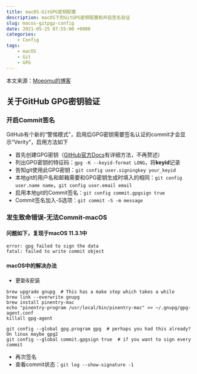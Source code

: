 ```yaml
---
title: macOS-GitGPG密钥配置
description: macOS下的GitGPG密钥配置和开启签名验证
slug: macos-gitpgp-config
date: 2021-05-25 07:55:00 +0800
categories:
    - Config
tags:
    - macOS
    - Git
    - GPG
---
```


本文来源：[Moeomu的博客](/p/macos-gitpgp-config/)

## 关于GitHub GPG密钥验证

### 开启Commit签名

GitHub有个新的“警惕模式”，启用后GPG密钥需要签名认证的commit才会显示“Verity”，启用方法如下

- 首先创建GPG密钥（[GitHub官方Docs](https://docs.github.com/en/github/authenticating-to-github/managing-commit-signature-verification/generating-a-new-gpg-key)有详细方法，不再赘述）
- 列出GPG密钥的特征码：`gpg -K --keyid-format LONG`，将**keyid**记录
- 告知git使用此GPG密钥：`git config user.signingkey your_keyid`
- 本地git的用户名和邮箱需要和GPG密钥生成时填入的相同：`git config user.name name`，`git config user.email email`
- 启用本地git的Commit签名：`git config commit.gpgsign true`
- Commit签名加入-S选项：`git commit -S -m message`

### 发生致命错误-无法Commit-macOS

#### 问题如下，复现于macOS 11.3.1中

```text
error: gpg failed to sign the data
fatal: failed to write commit object
```

#### macOS中的解决办法

- 更新&安装

```shell
brew upgrade gnupg  # This has a make step which takes a while
brew link --overwrite gnupg
brew install pinentry-mac
echo "pinentry-program /usr/local/bin/pinentry-mac" >> ~/.gnupg/gpg-agent.conf
killall gpg-agent

git config --global gpg.program gpg  # perhaps you had this already? On linux maybe gpg2
git config --global commit.gpgsign true  # if you want to sign every commit
```

- 再次签名
- 查看commit状态：`git log --show-signature -1`